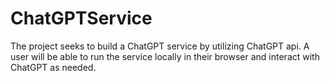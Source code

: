 # ChatGPTService

The project seeks to build a ChatGPT service by utilizing ChatGPT api. A user
will be able to run the service locally in their browser and interact with ChatGPT
as needed.